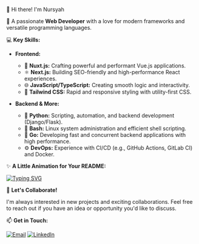 👋 Hi there! I'm Nursyah

🚀 A passionate **Web Developer** with a love for modern frameworks and versatile programming languages.

💻 **Key Skills:**

* **Frontend:**
  * 🎨 **Nuxt.js:** Crafting powerful and performant Vue.js applications.
  * ⚛️ **Next.js:** Building SEO-friendly and high-performance React experiences.
  * 🌐 **JavaScript/TypeScript:** Creating smooth logic and interactivity.
  * 💅 **Tailwind CSS:** Rapid and responsive styling with utility-first CSS.

* **Backend & More:**
  * 🐍 **Python:**  Scripting, automation, and backend development (Django/Flask).
  * 🐚 **Bash:** Linux system administration and efficient shell scripting.
  * 🐹 **Go:**  Developing fast and concurrent backend applications with high performance.
  * ⚙️ **DevOps:** Experience with CI/CD (e.g., GitHub Actions, GitLab CI) and Docker.

✨ **A Little Animation for Your README:**

[![Typing SVG](https://readme-typing-svg.herokuapp.com?font=Fira+Code&pause=1000&color=15C2DE&width=435&lines=Building+functional+and+beautiful+web+experiences;Always+open+to+new+collaborations)](https://git.io/typing-svg)

🤝 **Let's Collaborate!**

I'm always interested in new projects and exciting collaborations. Feel free to reach out if you have an idea or opportunity you'd like to discuss.

📫 **Get in Touch:**

[![Email](https://img.shields.io/badge/Email-nursyahjaya%40email.com-blue)](mailto:nursyahjaya@email.com) 
[![LinkedIn](https://img.shields.io/badge/LinkedIn-nursyahjaya-blue)](https://www.linkedin.com/in/nursyahjaya-ramadaniputra-6b44ba149/)

